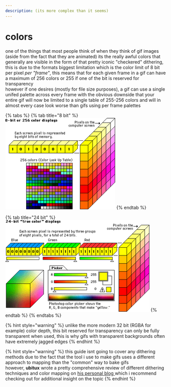 ```yaml
---
description: (its more complex than it seems)
---
```


# colors

one of the things that most people think of when they think of gif images \(aside from the fact that they are animated\) its the really awful colors that generally are visible in the form of that pretty iconic "checkered" dithering, this is due to the formats biggest limitation which is the color limit of 8 bit per pixel _per "frame"_, this means that for each given frame in a gif can have a maximum of 256 colors or 255 if one of the bit is reserved for transparency  
however if one desires \(mostly for file size purposes\), a gif can use a single unifed palette across every frame with the obvious downside that your entire gif will now be limited to a single table of 255-256 colors and will in almost every case look worse than gifs using per frame palettes

{% tabs %}
{% tab title="8 bit" %}
![from : &quot;bitmap colour depth, graphics files and formats&quot;](../.gitbook/assets/eight-bit-colour.gif)
{% endtab %}

{% tab title="24 bit" %}
![from : &quot;bitmap colour depth, graphics files and formats&quot;](../.gitbook/assets/twenty-four-bit-colour.gif)
{% endtab %}
{% endtabs %}

{% hint style="warning" %}
unlike the more modern 32 bit \(RGBA for example\) color depth, this bit reserved for transparency can only be fully transparent when used, this is why gifs with transparent backgrounds often have extremely jagged edges
{% endhint %}

{% hint style="warning" %}
this guide isnt going to cover any dithering methods due to the fact that the tool i use to make gifs uses a different approach to mapping than the "common" way to bake gifs   
however, **ubitux** wrote a pretty comprehensive review of different dithering techniques and color mapping on [his personal blog ](http://blog.pkh.me/p/21-high-quality-gif-with-ffmpeg.html)which i recommend checking out for additional insight on the topic
{% endhint %}

  


